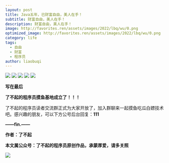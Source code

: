 ```yaml
---
layout: post
title: Java五年，已财富自由，美人在手！
subtitle: 财富自由，美人在手！
description: 财富自由，美人在手！
image: http://favorites.ren/assets/images/2022/lbq/wu/0.png
optimized_image: http://favorites.ren/assets/images/2022/lbq/wu/0.png
category: life
tags:
  - 自由
  - 财富
  - 程序员
author: liaobuqi
---
```




![](http://favorites.ren/assets/images/2021/cartoon/bianbie/640.jpeg)
![](http://favorites.ren/assets/images/2022/lbq/wu/640.jpeg)
![](http://favorites.ren/assets/images/2022/lbq/wu/640-1.jpeg)
![](http://favorites.ren/assets/images/2022/lbq/wu/640-2.jpeg)
![](http://favorites.ren/assets/images/2022/lbq/wu/640-3.jpeg)


**写在最后**

**了不起的程序员摸鱼基地成立了！！！**

了不起的程序员读者交流群正式为大家开放了，加入群聊来一起摸鱼吃瓜白嫖技术吧。感兴趣的朋友，可以下方公号后台回复：**111**

**——fin.——**

**作者：了不起**

**本文属公众号：了不起的程序员原创作品，承蒙厚爱，请多关照**

![](http://favorites.ren/assets/images/2021/lbq/tuodan/640.gif)
